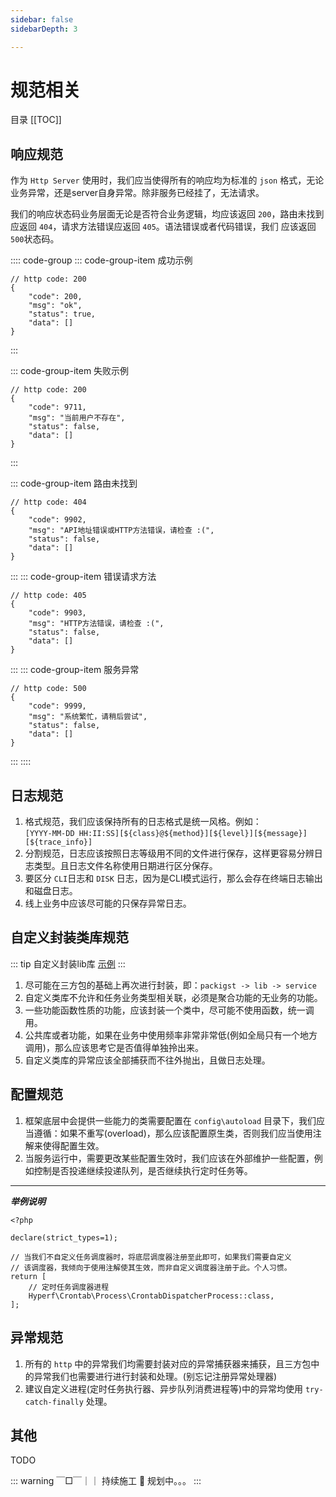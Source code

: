 ```yaml
---
sidebar: false
sidebarDepth: 3

---
```


# 规范相关

目录
[[TOC]]

## 响应规范

作为 `Http Server` 使用时，我们应当使得所有的响应均为标准的 `json` 格式，无论业务异常，还是server自身异常。除非服务已经挂了，无法请求。

我们的响应状态码业务层面无论是否符合业务逻辑，均应该返回 `200`，路由未找到应返回 `404`，请求方法错误应返回 `405`。语法错误或者代码错误，我们 应该返回 `500`状态码。

:::: code-group
::: code-group-item 成功示例
```json:no-line-numbers
// http code: 200
{
    "code": 200,
    "msg": "ok",
    "status": true,
    "data": []
}
```
:::

::: code-group-item 失败示例
```json:no-line-numbers
// http code: 200
{
    "code": 9711,
    "msg": "当前用户不存在",
    "status": false,
    "data": []
}
```
:::

::: code-group-item 路由未找到
```json:no-line-numbers
// http code: 404
{
    "code": 9902,
    "msg": "API地址错误或HTTP方法错误，请检查 :(",
    "status": false,
    "data": []
}
```
:::
::: code-group-item 错误请求方法
```json:no-line-numbers
// http code: 405
{
    "code": 9903,
    "msg": "HTTP方法错误，请检查 :(",
    "status": false,
    "data": []
}
```
:::
::: code-group-item 服务异常
```json:no-line-numbers
// http code: 500
{
    "code": 9999,
    "msg": "系统繁忙，请稍后尝试",
    "status": false,
    "data": []
}
```
:::
::::


## 日志规范

1. 格式规范，我们应该保持所有的日志格式是统一风格。例如：\
`[YYYY-MM-DD HH:II:SS][${class}@${method}][${level}][${message}][${trace_info}]`
2. 分割规范，日志应该按照日志等级用不同的文件进行保存，这样更容易分辨日志类型。且日志文件名称使用日期进行区分保存。
3. 要区分 `CLI`日志和 `DISK` 日志，因为是CLI模式运行，那么会存在终端日志输出和磁盘日志。
4. 线上业务中应该尽可能的只保存异常日志。

## 自定义封装类库规范

::: tip 自定义封装lib库
[示例](https://github.com/JerryTZF/hyperf-v3/tree/main/app/Lib)
:::

1. 尽可能在三方包的基础上再次进行封装，即：`packigst -> lib -> service`
2. 自定义类库不允许和任务业务类型相关联，必须是聚合功能的无业务的功能。
3. 一些功能函数性质的功能，应该封装一个类中，尽可能不使用函数，统一调用。
4. 公共库或者功能，如果在业务中使用频率非常非常低(例如全局只有一个地方调用)，那么应该思考它是否值得单独拎出来。
5. 自定义类库的异常应该全部捕获而不往外抛出，且做日志处理。

## 配置规范

1. 框架底层中会提供一些能力的类需要配置在 `config\autoload` 目录下，我们应当遵循：如果不重写(overload)，那么应该配置原生类，否则我们应当使用注解来使得配置生效。
2. 当服务运行中，需要更改某些配置生效时，我们应该在外部维护一些配置，例如控制是否投递继续投递队列，是否继续执行定时任务等。

---

***举例说明***

```php:no-line-numbers
<?php

declare(strict_types=1);

// 当我们不自定义任务调度器时，将底层调度器注册至此即可，如果我们需要自定义
// 该调度器，我倾向于使用注解使其生效，而非自定义调度器注册于此。个人习惯。
return [
    // 定时任务调度器进程
    Hyperf\Crontab\Process\CrontabDispatcherProcess::class,
];

```

## 异常规范

1. 所有的 `http` 中的异常我们均需要封装对应的异常捕获器来捕获，且三方包中的异常我们也需要进行进行封装和处理。(别忘记注册异常处理器)
2. 建议自定义进程(定时任务执行器、异步队列消费进程等)中的异常均使用 `try-catch-finally` 处理。

## 其他

TODO

::: warning ￣□￣｜｜ 持续施工 :construction: 
规划中。。。
:::
